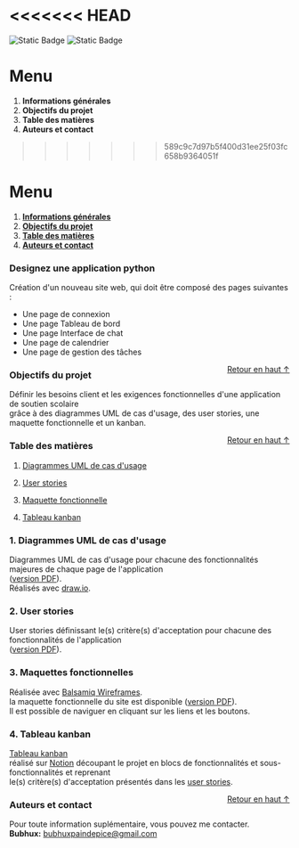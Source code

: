 <<<<<<< HEAD
=======
![Static Badge](https://img.shields.io/badge/USE-draw-blue?style=for-the-badge&logo=diagramsdotnet) ![Static Badge](https://img.shields.io/badge/USE-NOTION-blue?style=for-the-badge&logo=notion)


# Menu   
1. **Informations générales**   
2. **Objectifs du projet**   
3. **Table des matières**   
4. **Auteurs et contact**   
>>>>>>> 589c9c7d97b5f400d31ee25f03fc658b9364051f

<div id="top"></div>

# Menu   
1. **[Informations générales](#informations-générales)**   
2. **[Objectifs du projet](#objectif-projet)**   
3. **[Table des matières](#table-matieres)**   
4. **[Auteurs et contact](#auteur-contact)**   

<div id="informations-générales"></div>

### Designez une application python   

Création d'un nouveau site web, qui doit être composé des pages suivantes :   
- Une page de connexion   
- Une page Tableau de bord   
- Une page Interface de chat   
- Une page de calendrier   
- Une page de gestion des tâches   

<div id="objectif-projet"></div>
<a href="#top" style="float: right;">Retour en haut ↑</a>

### Objectifs du projet   

Définir les besoins client et les exigences fonctionnelles d'une application de soutien scolaire   
grâce à des diagrammes UML de cas d'usage, des user stories, une maquette fonctionnelle et un kanban.   

<div id="table-matiere"></div>
<a href="#top" style="float: right;">Retour en haut ↑</a>

### Table des matières   

1. [Diagrammes UML de cas d'usage](#use-cases)   

2. [User stories](#user-stories)   

3. [Maquette fonctionnelle](#wireframes)   

4. [Tableau kanban](#kanban)   


<div id='use-cases'></div>

### 1. Diagrammes UML de cas d'usage      

Diagrammes UML de cas d'usage pour chacune des fonctionnalités majeures de chaque page de l'application   
([version PDF](1_diagramme_UML.drawio.pdf)).   
Réalisés avec [draw.io](https://app.diagrams.net/).   

<div id='user-stories'></div>

### 2. User stories   

User stories définissant le(s) critère(s) d'acceptation pour chacune des fonctionnalités de l'application   
([version PDF](2_user_stories.pdf)).   

<div id='wireframes'></div>

### 3. Maquettes fonctionnelles   

Réalisée avec [Balsamiq Wireframes](https://balsamiq.com/wireframes/).   
la maquette fonctionnelle du site est disponible ([version PDF](3_wireframes.pdf)).   
Il est possible de naviguer en cliquant sur les liens et les boutons.   


<div id='kanban'></div>

### 4. Tableau kanban

[Tableau kanban](https://feather-manta-23e.notion.site/af6bf0ad85444fffbb1bbdbfdb77bce5?v=08ec13f27b324c6e8a37bee73b80eb22)   
réalisé sur [Notion](https://www.notion.so/) découpant le projet en blocs de fonctionnalités et sous-fonctionnalités et reprenant   
le(s) critère(s) d'acceptation présentés dans les [user stories](#user-stories).   

<div id="auteur-contact"></div>
<a href="#top" style="float: right;">Retour en haut ↑</a>

### Auteurs et contact   
Pour toute information suplémentaire, vous pouvez me contacter.   
**Bubhux:** bubhuxpaindepice@gmail.com   

